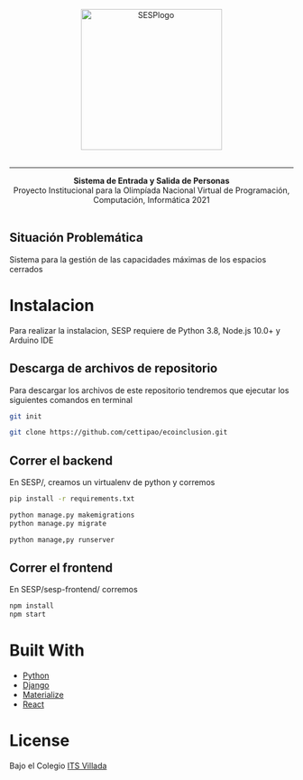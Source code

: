 <p align="center">
  <img src="https://i.ibb.co/Bj9hYK9/SESPlogo.png" alt="SESPlogo" border="0" width="250">
<br />
<br />

--------------------------------------------------------------------------------

<div align="center">
  <strong>Sistema de Entrada y Salida de Personas</strong>
</div>

<div align="center">
  Proyecto Institucional para la Olimpíada Nacional Virtual de Programación, Computación, Informática 2021
</div>

<br />

## Situación Problemática

Sistema para la gestión de las capacidades máximas de los espacios cerrados

# Instalacion

Para realizar la instalacion, SESP requiere de Python 3.8, Node.js 10.0+ y Arduino IDE

## Descarga de archivos de repositorio

Para descargar los archivos de este repositorio tendremos que ejecutar los siguientes comandos en terminal

```bash
git init

git clone https://github.com/cettipao/ecoinclusion.git
```

## Correr el backend

En SESP/, creamos un virtualenv de python y corremos

```bash
pip install -r requirements.txt

python manage.py makemigrations
python manage.py migrate

python manage,py runserver
```

## Correr el frontend

En SESP/sesp-frontend/ corremos

```bash
npm install
npm start
```

# Built With

* [Python](https://www.python.org/)
* [Django](https://www.djangoproject.com/)
* [Materialize](https://materializecss.com/)
* [React](https://es.reactjs.org/)

# License

Bajo el Colegio [ITS Villada](https://www.itsv.edu.ar/)

